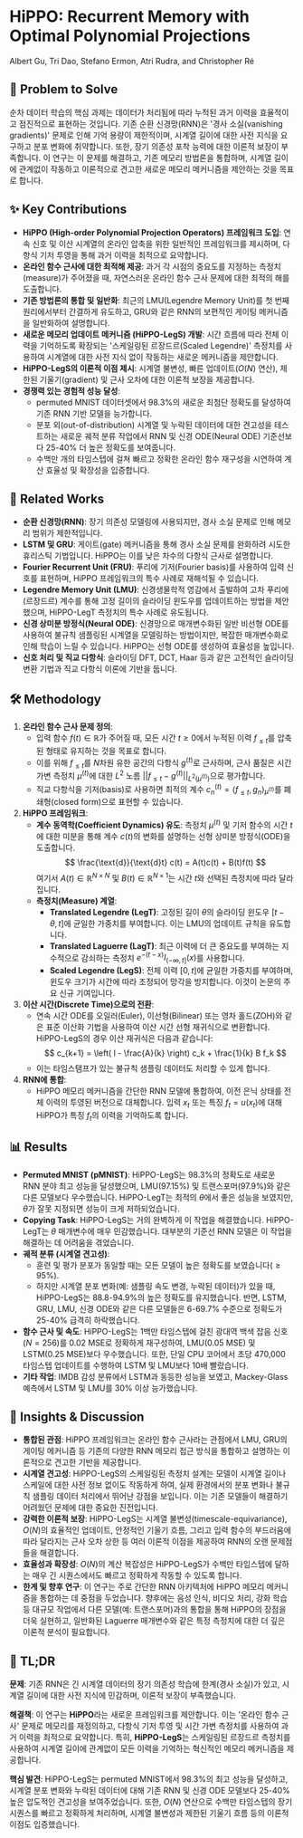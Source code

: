 # HiPPO: Recurrent Memory with Optimal Polynomial Projections
Albert Gu, Tri Dao, Stefano Ermon, Atri Rudra, and Christopher Ré

## 🧩 Problem to Solve
순차 데이터 학습의 핵심 과제는 데이터가 처리됨에 따라 누적된 과거 이력을 효율적이고 점진적으로 표현하는 것입니다. 기존 순환 신경망(RNN)은 '경사 소실(vanishing gradients)' 문제로 인해 기억 용량이 제한적이며, 시계열 길이에 대한 사전 지식을 요구하고 분포 변화에 취약합니다. 또한, 장기 의존성 포착 능력에 대한 이론적 보장이 부족합니다. 이 연구는 이 문제를 해결하고, 기존 메모리 방법론을 통합하며, 시계열 길이에 관계없이 작동하고 이론적으로 견고한 새로운 메모리 메커니즘을 제안하는 것을 목표로 합니다.

## ✨ Key Contributions
*   **HiPPO (High-order Polynomial Projection Operators) 프레임워크 도입**: 연속 신호 및 이산 시계열의 온라인 압축을 위한 일반적인 프레임워크를 제시하며, 다항식 기저 투영을 통해 과거 이력을 최적으로 요약합니다.
*   **온라인 함수 근사에 대한 최적해 제공**: 과거 각 시점의 중요도를 지정하는 측정치(measure)가 주어졌을 때, 자연스러운 온라인 함수 근사 문제에 대한 최적의 해를 도출합니다.
*   **기존 방법론의 통합 및 일반화**: 최근의 LMU(Legendre Memory Unit)를 첫 번째 원리에서부터 간결하게 유도하고, GRU와 같은 RNN의 보편적인 게이팅 메커니즘을 일반화하여 설명합니다.
*   **새로운 메모리 업데이트 메커니즘 (HiPPO-LegS) 개발**: 시간 흐름에 따라 전체 이력을 기억하도록 확장되는 '스케일링된 르장드르(Scaled Legendre)' 측정치를 사용하여 시계열에 대한 사전 지식 없이 작동하는 새로운 메커니즘을 제안합니다.
*   **HiPPO-LegS의 이론적 이점 제시**: 시계열 불변성, 빠른 업데이트($O(N)$ 연산), 제한된 기울기(gradient) 및 근사 오차에 대한 이론적 보장을 제공합니다.
*   **경쟁력 있는 경험적 성능 달성**:
    *   permuted MNIST 데이터셋에서 98.3%의 새로운 최첨단 정확도를 달성하여 기존 RNN 기반 모델을 능가합니다.
    *   분포 외(out-of-distribution) 시계열 및 누락된 데이터에 대한 견고성을 테스트하는 새로운 궤적 분류 작업에서 RNN 및 신경 ODE(Neural ODE) 기준선보다 25-40% 더 높은 정확도를 보여줍니다.
    *   수백만 개의 타임스텝에 걸쳐 빠르고 정확한 온라인 함수 재구성을 시연하여 계산 효율성 및 확장성을 입증합니다.

## 📎 Related Works
*   **순환 신경망(RNN)**: 장기 의존성 모델링에 사용되지만, 경사 소실 문제로 인해 메모리 범위가 제한적입니다.
*   **LSTM 및 GRU**: 게이트(gate) 메커니즘을 통해 경사 소실 문제를 완화하려 시도한 휴리스틱 기법입니다. HiPPO는 이를 낮은 차수의 다항식 근사로 설명합니다.
*   **Fourier Recurrent Unit (FRU)**: 푸리에 기저(Fourier basis)를 사용하여 입력 신호를 표현하며, HiPPO 프레임워크의 특수 사례로 재해석될 수 있습니다.
*   **Legendre Memory Unit (LMU)**: 신경생물학적 영감에서 출발하여 고차 푸리에(르장드르) 계수를 통해 고정 길이의 슬라이딩 윈도우를 업데이트하는 방법을 제안했으며, HiPPO-LegT 측정치의 특수 사례로 유도됩니다.
*   **신경 상미분 방정식(Neural ODE)**: 신경망으로 매개변수화된 일반 비선형 ODE를 사용하여 불규칙 샘플링된 시계열을 모델링하는 방법이지만, 복잡한 매개변수화로 인해 학습이 느릴 수 있습니다. HiPPO는 선형 ODE를 생성하여 효율성을 높입니다.
*   **신호 처리 및 직교 다항식**: 슬라이딩 DFT, DCT, Haar 등과 같은 고전적인 슬라이딩 변환 기법과 직교 다항식 이론에 기반을 둡니다.

## 🛠️ Methodology
1.  **온라인 함수 근사 문제 정의**:
    *   입력 함수 $f(t) \in \mathbb{R}$가 주어질 때, 모든 시간 $t \ge 0$에서 누적된 이력 $f_{\leq t}$를 압축된 형태로 유지하는 것을 목표로 합니다.
    *   이를 위해 $f_{\leq t}$를 $N$차원 유한 공간의 다항식 $g^{(t)}$로 근사하며, 근사 품질은 시간 가변 측정치 $\mu^{(t)}$에 대한 $L^2$ 노름 $||f_{\leq t} - g^{(t)}||_{L^2(\mu^{(t)})}$으로 평가합니다.
    *   직교 다항식을 기저(basis)로 사용하면 최적의 계수 $c_n^{(t)} = \langle f_{\leq t}, g_n \rangle_{\mu^{(t)}}$를 폐쇄형(closed form)으로 표현할 수 있습니다.
2.  **HiPPO 프레임워크**:
    *   **계수 동역학(Coefficient Dynamics) 유도**: 측정치 $\mu^{(t)}$ 및 기저 함수의 시간 $t$에 대한 미분을 통해 계수 $c(t)$의 변화를 설명하는 선형 상미분 방정식(ODE)을 도출합니다.
        $$ \frac{\text{d}}{\text{d}t} c(t) = A(t)c(t) + B(t)f(t) $$
        여기서 $A(t) \in \mathbb{R}^{N \times N}$ 및 $B(t) \in \mathbb{R}^{N \times 1}$는 시간 $t$와 선택된 측정치에 따라 달라집니다.
    *   **측정치(Measure) 계열**:
        *   **Translated Legendre (LegT)**: 고정된 길이 $\theta$의 슬라이딩 윈도우 $[t-\theta, t]$에 균일한 가중치를 부여합니다. 이는 LMU의 업데이트 규칙을 유도합니다.
        *   **Translated Laguerre (LagT)**: 최근 이력에 더 큰 중요도를 부여하는 지수적으로 감쇠하는 측정치 $e^{-(t-x)}I_{(-\infty,t]}(x)$를 사용합니다.
        *   **Scaled Legendre (LegS)**: 전체 이력 $[0, t]$에 균일한 가중치를 부여하며, 윈도우 크기가 시간에 따라 조정되어 망각을 방지합니다. 이것이 논문의 주요 신규 기여입니다.
3.  **이산 시간(Discrete Time)으로의 전환**:
    *   연속 시간 ODE를 오일러(Euler), 이선형(Bilinear) 또는 영차 홀드(ZOH)와 같은 표준 이산화 기법을 사용하여 이산 시간 선형 재귀식으로 변환합니다. HiPPO-LegS의 경우 이산 재귀식은 다음과 같습니다:
        $$ c_{k+1} = \left( I - \frac{A}{k} \right) c_k + \frac{1}{k} B f_k $$
    *   이는 타임스탬프가 있는 불규칙 샘플링 데이터도 처리할 수 있게 합니다.
4.  **RNN에 통합**:
    *   HiPPO 메모리 메커니즘을 간단한 RNN 모델에 통합하여, 이전 은닉 상태를 전체 이력의 투영된 버전으로 대체합니다. 입력 $x_t$ 또는 특징 $f_t=u(x_t)$에 대해 HiPPO가 특징 $f_t$의 이력을 기억하도록 합니다.

## 📊 Results
*   **Permuted MNIST (pMNIST)**: HiPPO-LegS는 98.3%의 정확도로 새로운 RNN 분야 최고 성능을 달성했으며, LMU(97.15%) 및 트랜스포머(97.9%)와 같은 다른 모델보다 우수했습니다. HiPPO-LegT는 최적의 $\theta$에서 좋은 성능을 보였지만, $\theta$가 잘못 지정되면 성능이 크게 저하되었습니다.
*   **Copying Task**: HiPPO-LegS는 거의 완벽하게 이 작업을 해결했습니다. HiPPO-LegT는 $\theta$ 매개변수에 매우 민감했습니다. 대부분의 기준선 RNN 모델은 이 작업을 해결하는 데 어려움을 겪었습니다.
*   **궤적 분류 (시계열 견고성)**:
    *   훈련 및 평가 분포가 동일할 때는 모든 모델이 높은 정확도를 보였습니다($\ge 95\%$).
    *   하지만 시계열 분포 변화(예: 샘플링 속도 변경, 누락된 데이터)가 있을 때, HiPPO-LegS는 88.8-94.9%의 높은 정확도를 유지했습니다. 반면, LSTM, GRU, LMU, 신경 ODE와 같은 다른 모델들은 6-69.7% 수준으로 정확도가 25-40% 급격히 하락했습니다.
*   **함수 근사 및 속도**: HiPPO-LegS는 1백만 타임스텝에 걸친 광대역 백색 잡음 신호($N=256$)를 0.02 MSE로 정확하게 재구성하여, LMU(0.05 MSE) 및 LSTM(0.25 MSE)보다 우수했습니다. 또한, 단일 CPU 코어에서 초당 470,000 타임스텝 업데이트를 수행하여 LSTM 및 LMU보다 10배 빨랐습니다.
*   **기타 작업**: IMDB 감성 분류에서 LSTM과 동등한 성능을 보였고, Mackey-Glass 예측에서 LSTM 및 LMU를 30% 이상 능가했습니다.

## 🧠 Insights & Discussion
*   **통합된 관점**: HiPPO 프레임워크는 온라인 함수 근사라는 관점에서 LMU, GRU의 게이팅 메커니즘 등 기존의 다양한 RNN 메모리 접근 방식을 통합하고 설명하는 이론적으로 견고한 기반을 제공합니다.
*   **시계열 견고성**: HiPPO-LegS의 스케일링된 측정치 설계는 모델이 시계열 길이나 스케일에 대한 사전 정보 없이도 작동하게 하여, 실제 환경에서의 분포 변화나 불규칙 샘플링 데이터 처리에서 뛰어난 강점을 보입니다. 이는 기존 모델들이 해결하기 어려웠던 문제에 대한 중요한 진전입니다.
*   **강력한 이론적 보장**: HiPPO-LegS는 시계열 불변성(timescale-equivariance), $O(N)$의 효율적인 업데이트, 안정적인 기울기 흐름, 그리고 입력 함수의 부드러움에 따라 달라지는 근사 오차 상한 등 여러 이론적 이점을 제공하여 RNN의 오랜 문제점들을 해결합니다.
*   **효율성과 확장성**: $O(N)$의 계산 복잡성은 HiPPO-LegS가 수백만 타임스텝에 달하는 매우 긴 시퀀스에서도 빠르고 정확하게 작동할 수 있도록 합니다.
*   **한계 및 향후 연구**: 이 연구는 주로 간단한 RNN 아키텍처에 HiPPO 메모리 메커니즘을 통합하는 데 중점을 두었습니다. 향후에는 음성 인식, 비디오 처리, 강화 학습 등 대규모 작업에서 다른 모델(예: 트랜스포머)과의 통합을 통해 HiPPO의 장점을 더욱 실현하고, 일반화된 Laguerre 매개변수와 같은 특정 측정치에 대한 더 깊은 이론적 분석이 필요합니다.

## 📌 TL;DR
**문제**: 기존 RNN은 긴 시계열 데이터의 장기 의존성 학습에 한계(경사 소실)가 있고, 시계열 길이에 대한 사전 지식에 민감하며, 이론적 보장이 부족했습니다.

**해결책**: 이 연구는 **HiPPO**라는 새로운 프레임워크를 제안합니다. 이는 '온라인 함수 근사' 문제로 메모리를 재정의하고, 다항식 기저 투영 및 시간 가변 측정치를 사용하여 과거 이력을 최적으로 요약합니다. 특히, **HiPPO-LegS**는 스케일링된 르장드르 측정치를 사용하여 시계열 길이에 관계없이 모든 이력을 기억하는 혁신적인 메모리 메커니즘을 제공합니다.

**핵심 발견**: HiPPO-LegS는 permuted MNIST에서 98.3%의 최고 성능을 달성하고, 시계열 분포 변화와 누락된 데이터에 대해 기존 RNN 및 신경 ODE 모델보다 25-40% 높은 압도적인 견고성을 보여주었습니다. 또한, $O(N)$ 연산으로 수백만 타임스텝의 장기 시퀀스를 빠르고 정확하게 처리하며, 시계열 불변성과 제한된 기울기 흐름 등의 이론적 이점도 입증했습니다.
